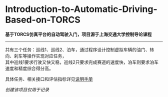 # Introduction-to-Automatic-Driving-Based-on-TORCS
**基于TORCS仿真平台的自动驾驶入门，项目源于上海交通大学控制导论课程**
****************
共有三个任务：巡线1、巡线2、泊车，通过程序设计控制虚拟车辆的油门、转向、刹车等操作实现对应任务，  
其中巡线1要求行驶又快又稳，巡线2只要求完成赛道的速度快，泊车则要求泊车速度和精度综合得分高。    
    
具体任务、相关接口和评估指标详见[说明手册](https://cybertorcs.readthedocs.io/zh_CN/latest/task_patrolling/ "说明手册")    

*创建该项目仅用于记录*
